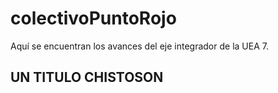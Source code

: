 # colectivoPuntoRojo
Aquí se encuentran los avances del eje integrador de la UEA 7.
## UN TITULO CHISTOSON
